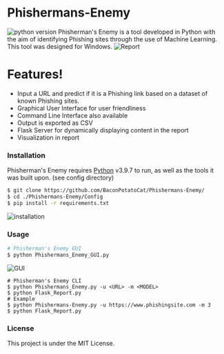 # Phishermans-Enemy

![python version](https://img.shields.io/badge/Python-%3D%3D%203.9.7-blue.svg?style=for-the-badge&logo=Python)
Phisherman's Enemy is a tool developed in Python with the aim of identifying Phishing sites through the use of Machine Learning. This tool was designed for Windows.
![Report](https://user-images.githubusercontent.com/56866602/156691591-472a1377-19ba-4334-b1eb-5d9bc472172e.gif)
# Features!
 -	Input a URL and predict if it is a Phishing link based on a dataset of known Phishing sites.
 -	Graphical User Interface for user friendliness
 -	Command Line Interface also available
 -	Output is exported as CSV
 -	Flask Server for dynamically displaying content in the report
 -	Visualization in report

### Installation

Phisherman's Enemy requires [Python](https://www.python.org/) v3.9.7 to run, as well as the tools it was built upon. (see config directory)
```sh
$ git clone https://github.com/BaconPotatoCat/Phishermans-Enemy/
$ cd ./Phishermans-Enemy/Config
$ pip install -r requirements.txt
```
![installation](https://user-images.githubusercontent.com/56866602/156617349-a6524ed8-f718-45a0-ac60-b2a9ed3f27df.gif)

### Usage
```bash
# Phisherman's Enemy GUI
$ python Phishermans_Enemy_GUI.py
```
![GUI](https://user-images.githubusercontent.com/56866602/156621804-241ea567-3341-4df0-a403-a683edeb9d4d.gif)
```
# Phisherman's Enemy CLI
$ python Phishermans_Enemy.py -u <URL> -m <MODEL>
$ python Flask_Report.py
# Example
$ python Phishermans-Enemy.py -u https://www.phishingsite.com -m 3
$ python Flask_Report.py
```
### License

This project is under the MIT License.

